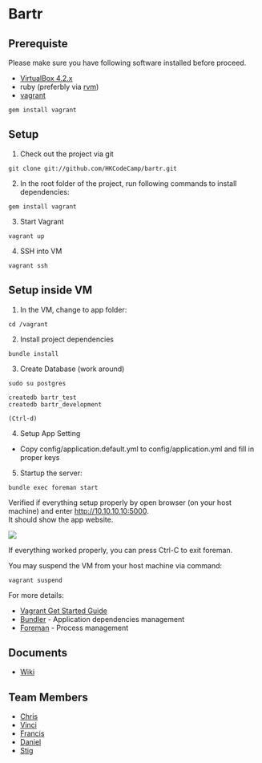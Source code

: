 # Bartr

## Prerequiste

Please make sure you have following software installed before proceed.

- [VirtualBox 4.2.x](https://www.virtualbox.org/wiki/Downloads)
- ruby (preferbly via [rvm](https://rvm.io/rvm/install/))
- [vagrant](http://vagrantup.com/v1/docs/getting-started/index.html)  
```
gem install vagrant
```

## Setup

1. Check out the project via git
```
git clone git://github.com/HKCodeCamp/bartr.git
```
2. In the root folder of the project, run following commands to install dependencies:  
```
gem install vagrant
```
3. Start Vagrant  
```
vagrant up
```
4. SSH into VM
```
vagrant ssh
```  

## Setup inside VM

1. In the VM, change to app folder:  
```
cd /vagrant
```
2. Install project dependencies  
```
bundle install
```
3. Create Database (work around)
```
sudo su postgres  

createdb bartr_test  
createdb bartr_development  

(Ctrl-d)

```
4. Setup App Setting  
- Copy config/application.default.yml to config/application.yml and fill in proper keys
5. Startup the server:  
```
bundle exec foreman start
```



Verified if everything setup properly by open browser (on your host machine) and enter http://10.10.10.10:5000.  
It should show the app website.

![](http://f.cl.ly/items/0D1O0v1h0f3J3J3V2Z2F/%E8%9E%A2%E5%B9%95%E5%BF%AB%E7%85%A7%202012-10-11%20%E4%B8%8B%E5%8D%8812.14.03.png)

If everything worked properly, you can press Ctrl-C to exit foreman.

You may suspend the VM from your host machine via command:  
```
vagrant suspend
```

For more details:

- [Vagrant Get Started Guide](http://vagrantup.com/v1/docs/getting-started/index.html)
- [Bundler](http://gembundler.com/) - Application dependencies management
- [Foreman](http://blog.daviddollar.org/2011/05/06/introducing-foreman.html) - Process management

## Documents

- [Wiki](https://github.com/HKCodeCamp/bartr/wiki)

## Team Members

- [Chris](https://github.com/moming2k)
- [Vinci](https://github.com/vincicat)
- [Francis](https://github.com/siuying)
- [Daniel](https://github.com/dannemanne)
- [Stig](https://github.com/stigtsp)